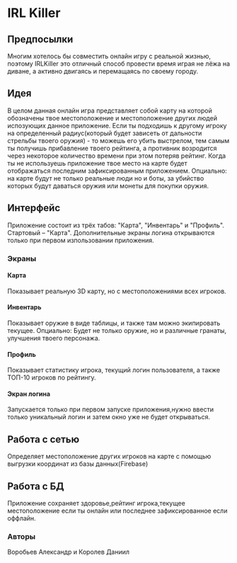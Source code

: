 # IRL Killer

## Предпосылки

Многим хотелось бы совместить онлайн игру с реальной жизнью, поэтому IRLKiller это отличный способ провести время играя не лёжа на диване, а активно двигаясь и перемащаясь по своему городу.

## Идея

В целом данная онлайн игра представляет собой карту на которой обозначены твое местоположение и местоположение других людей испозующих данное приложение. Если ты подходишь к другому игроку на определенный радиус(который будет зависеть от дальности стрельбы твоего оружия) - то можешь его убить выстрелом, тем самым ты получишь прибавление твоего рейтинга, а противник возродится через некоторое количество времени при этом потеряв рейтинг. Когда ты не используешь приложение твое место на карте будет отображаться последним зафиксированным приложением. Опциально: на карте будут не только реальные люди но и боты, за убийство которых будут даваться оружия или монеты для покупки оружия.

## Интерфейс

Приложение состоит из трёх табов: "Карта", "Инвентарь" и "Профиль". Стартовый – "Карта".  Дополнительные экраны логина открываются только при первом изпользовании приложения.

### Экраны

#### Карта

Показывает реальную 3D карту, но с местоположениями всех игроков.

#### Инвентарь

Показывает оружие в виде таблицы, и также там можно экипировать текущее.
Опциально: Будет не только оружие, но и различные гранаты, улучшения твоего персонажа.

#### Профиль

Показывает статистику игрока, текущий логин пользователя, а также ТОП-10 игроков по рейтингу.

#### Экран логина

Запускается только при первом запуске приложения,нужно ввести только уникальный логин и затем окно уже не будет открываться.


## Работа с сетью

Определяет местоположение других игроков на карте с помощью выгрузки координат из базы данных(Firebase) 

## Работа с БД

Приложение сохраняет здоровье,рейтинг игрока,текущее местоположение если ты онлайн или последнее зафиксированное если оффлайн.

### Авторы

Воробьев Александр и Королев Даниил

